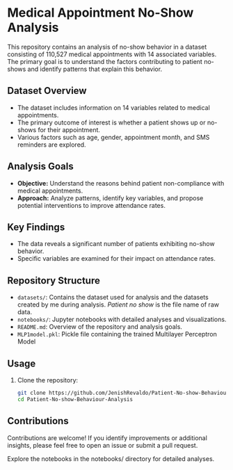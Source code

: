 # Medical Appointment No-Show Analysis

This repository contains an analysis of no-show behavior in a dataset consisting of 110,527 medical appointments with 14 associated variables. The primary goal is to understand the factors contributing to patient no-shows and identify patterns that explain this behavior.

## Dataset Overview

- The dataset includes information on 14 variables related to medical appointments.
- The primary outcome of interest is whether a patient shows up or no-shows for their appointment.
- Various factors such as age, gender, appointment month, and SMS reminders are explored.

## Analysis Goals

- **Objective:** Understand the reasons behind patient non-compliance with medical appointments.
- **Approach:** Analyze patterns, identify key variables, and propose potential interventions to improve attendance rates.

## Key Findings

- The data reveals a significant number of patients exhibiting no-show behavior.
- Specific variables are examined for their impact on attendance rates.

## Repository Structure

- `datasets/`: Contains the dataset used for analysis and the datasets created by me during analysis. *Patient no show* is the file name of raw data.
- `notebooks/`: Jupyter notebooks with detailed analyses and visualizations.
- `README.md`: Overview of the repository and analysis goals.
- `MLP1model.pkl`: Pickle file containing the trained Multilayer Perceptron Model

## Usage

1. Clone the repository:

   ```bash
   git clone https://github.com/JenishRevaldo/Patient-No-show-Behaviour-Analysis.git
   cd Patient-No-show-Behaviour-Analysis

## Contributions
Contributions are welcome! If you identify improvements or additional insights, please feel free to open an issue or submit a pull request.

Explore the notebooks in the notebooks/ directory for detailed analyses.
